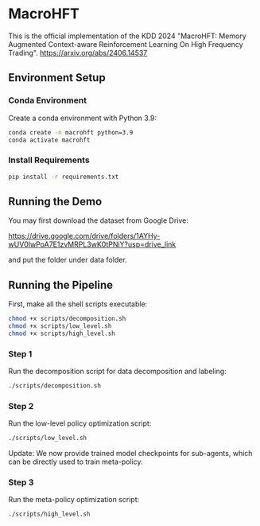 # MacroHFT
This is the official implementation of the KDD 2024 "MacroHFT: Memory Augmented Context-aware Reinforcement Learning On High Frequency Trading".
https://arxiv.org/abs/2406.14537

## Environment Setup

### Conda Environment
Create a conda environment with Python 3.9:

```bash
conda create -n macrohft python=3.9
conda activate macrohft
```

### Install Requirements
```bash
pip install -r requirements.txt
```

## Running the Demo

You may first download the dataset from Google Drive:

https://drive.google.com/drive/folders/1AYHy-wUV0IwPoA7E1zvMRPL3wK0tPNiY?usp=drive_link

and put the folder under data folder.

## Running the Pipeline

First, make all the shell scripts executable:

```bash
chmod +x scripts/decomposition.sh
chmod +x scripts/low_level.sh
chmod +x scripts/high_level.sh
```

### Step 1
Run the decomposition script for data decomposition and labeling:

```bash
./scripts/decomposition.sh
```

### Step 2
Run the low-level policy optimization script:

```bash
./scripts/low_level.sh
```

Update: We now provide trained model checkpoints for sub-agents, which can be directly used to train meta-policy.

### Step 3
Run the meta-policy optimization script:

```bash
./scripts/high_level.sh
``` 
